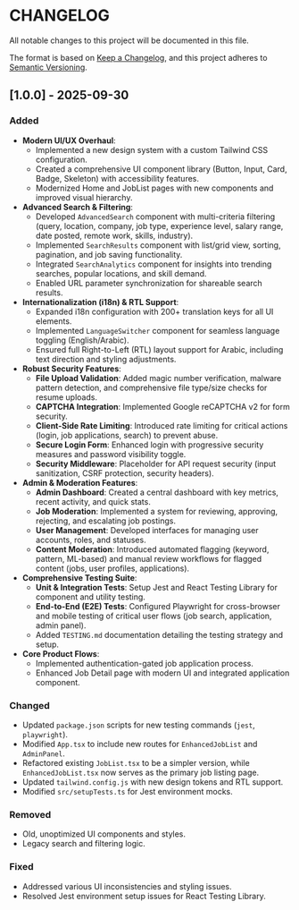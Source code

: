 # CHANGELOG

All notable changes to this project will be documented in this file.

The format is based on [Keep a Changelog](https://keepachangelog.com/en/1.0.0/),
and this project adheres to [Semantic Versioning](https://semver.org/spec/v2.0.0.html).

## [1.0.0] - 2025-09-30

### Added
-   **Modern UI/UX Overhaul**:
    -   Implemented a new design system with a custom Tailwind CSS configuration.
    -   Created a comprehensive UI component library (Button, Input, Card, Badge, Skeleton) with accessibility features.
    -   Modernized Home and JobList pages with new components and improved visual hierarchy.
-   **Advanced Search & Filtering**:
    -   Developed `AdvancedSearch` component with multi-criteria filtering (query, location, company, job type, experience level, salary range, date posted, remote work, skills, industry).
    -   Implemented `SearchResults` component with list/grid view, sorting, pagination, and job saving functionality.
    -   Integrated `SearchAnalytics` component for insights into trending searches, popular locations, and skill demand.
    -   Enabled URL parameter synchronization for shareable search results.
-   **Internationalization (i18n) & RTL Support**:
    -   Expanded i18n configuration with 200+ translation keys for all UI elements.
    -   Implemented `LanguageSwitcher` component for seamless language toggling (English/Arabic).
    -   Ensured full Right-to-Left (RTL) layout support for Arabic, including text direction and styling adjustments.
-   **Robust Security Features**:
    -   **File Upload Validation**: Added magic number verification, malware pattern detection, and comprehensive file type/size checks for resume uploads.
    -   **CAPTCHA Integration**: Implemented Google reCAPTCHA v2 for form security.
    -   **Client-Side Rate Limiting**: Introduced rate limiting for critical actions (login, job applications, search) to prevent abuse.
    -   **Secure Login Form**: Enhanced login with progressive security measures and password visibility toggle.
    -   **Security Middleware**: Placeholder for API request security (input sanitization, CSRF protection, security headers).
-   **Admin & Moderation Features**:
    -   **Admin Dashboard**: Created a central dashboard with key metrics, recent activity, and quick stats.
    -   **Job Moderation**: Implemented a system for reviewing, approving, rejecting, and escalating job postings.
    -   **User Management**: Developed interfaces for managing user accounts, roles, and statuses.
    -   **Content Moderation**: Introduced automated flagging (keyword, pattern, ML-based) and manual review workflows for flagged content (jobs, user profiles, applications).
-   **Comprehensive Testing Suite**:
    -   **Unit & Integration Tests**: Setup Jest and React Testing Library for component and utility testing.
    -   **End-to-End (E2E) Tests**: Configured Playwright for cross-browser and mobile testing of critical user flows (job search, application, admin panel).
    -   Added `TESTING.md` documentation detailing the testing strategy and setup.
-   **Core Product Flows**:
    -   Implemented authentication-gated job application process.
    -   Enhanced Job Detail page with modern UI and integrated application component.

### Changed
-   Updated `package.json` scripts for new testing commands (`jest`, `playwright`).
-   Modified `App.tsx` to include new routes for `EnhancedJobList` and `AdminPanel`.
-   Refactored existing `JobList.tsx` to be a simpler version, while `EnhancedJobList.tsx` now serves as the primary job listing page.
-   Updated `tailwind.config.js` with new design tokens and RTL support.
-   Modified `src/setupTests.ts` for Jest environment mocks.

### Removed
-   Old, unoptimized UI components and styles.
-   Legacy search and filtering logic.

### Fixed
-   Addressed various UI inconsistencies and styling issues.
-   Resolved Jest environment setup issues for React Testing Library.


